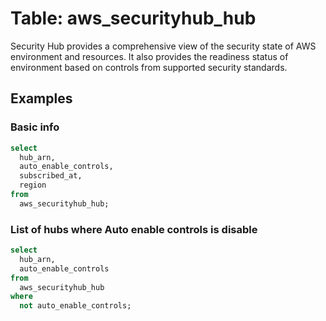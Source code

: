 # Table: aws_securityhub_hub

Security Hub provides a comprehensive view of the security state of AWS environment and resources. It also provides the readiness status of environment based on controls from supported security standards.

## Examples

### Basic info

```sql
select
  hub_arn,
  auto_enable_controls,
  subscribed_at,
  region
from
  aws_securityhub_hub;
```


### List of hubs where Auto enable controls is disable

```sql
select
  hub_arn,
  auto_enable_controls
from
  aws_securityhub_hub
where
  not auto_enable_controls;
```